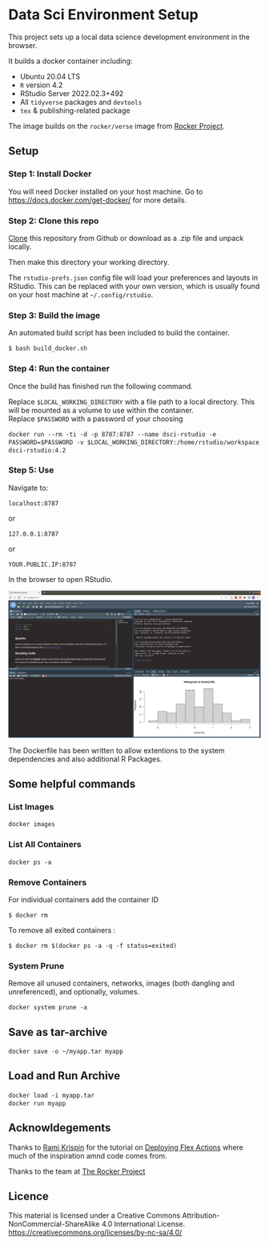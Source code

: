 # Data Sci Environment Setup

This project sets up a local data science development environment in the browser.  

It builds a docker container including:  

  + Ubuntu 20.04 LTS  
  + `R` version 4.2  
  + RStudio Server 2022.02.3+492  
  + All `tidyverse` packages  and `devtools`  
  + `tex` & publishing-related package  

The image builds on the `rocker/verse` image from [Rocker Project](https://rocker-project.org/).   


## Setup  

### Step 1: Install Docker    

You will need Docker installed on your host machine. Go to https://docs.docker.com/get-docker/
for more details.  

### Step 2: Clone this repo   

[Clone](https://docs.github.com/en/get-started/getting-started-with-git/about-remote-repositories) this repository from Github 
or download as a .zip file and unpack locally.   

Then make this directory your working directory.    

The `rstudio-prefs.json` config file will load your preferences and layouts in RStudio. This can be replaced with your own 
version, which is usually found on your host machine at `~/.config/rstudio`.    


### Step 3: Build the image     

An automated build script has been included to build the container.   

```console
$ bash build_docker.sh
```

### Step 4: Run the container   

Once the build has finished run the following command.

Replace `$LOCAL_WORKING_DIRECTORY` with a file path to a local directory. This will be mounted as a volume to use within the container.  
Replace `$PASSWORD` with a password of your choosing

```console
docker run --rm -ti -d -p 8787:8787 --name dsci-rstudio -e PASSWORD=$PASSWORD -v $LOCAL_WORKING_DIRECTORY:/home/rstudio/workspace dsci-rstudio:4.2
```

### Step 5: Use   

Navigate to: 

```
localhost:8787
```

or

```
127.0.0.1:8787
```

or

```
YOUR.PUBLIC.IP:8787
```
 
In the browser to open RStudio. 

![](img/rstd.png)

The Dockerfile has been written to allow extentions to the system dependencies and also additional R Packages.


## Some helpful commands

### List Images  

```
docker images 
```

### List All Containers

```
docker ps -a
```
### Remove Containers  

For individual containers add the container ID
```
$ docker rm
```  
To remove all exited containers :  

```
$ docker rm $(docker ps -a -q -f status=exited)
```

### System Prune

Remove all unused containers, networks, images (both dangling and unreferenced), and optionally, volumes.  

```
docker system prune -a
```  

## Save as tar-archive  

```
docker save -o ~/myapp.tar myapp
``` 

## Load and Run Archive  

```
docker load -i myapp.tar
docker run myapp
```

## Acknowldegements  

Thanks to [Rami Krispin](https://github.com/RamiKrispin) for the tutorial on [Deploying Flex Actions](https://github.com/RamiKrispin/deploy-flex-actions) where much of the inspiration amnd code comes from.  

Thanks to the team at [The Rocker Project](https://rocker-project.org/)


## Licence  

This material is licensed under a Creative Commons Attribution-NonCommercial-ShareAlike 4.0 International License. https://creativecommons.org/licenses/by-nc-sa/4.0/

